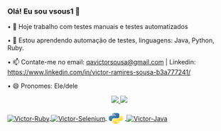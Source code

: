 ### Olá! Eu sou vsous1 👋

• 🔭 Hoje trabalho com testes manuais e testes automatizados

• 🌱 Estou aprendendo automação de testes, linguagens: Java, Python, Ruby.

• 📫 Contate-me no email: qavictorsousa@gmail.com | Linkedin: https://www.linkedin.com/in/victor-ramires-sousa-b3a777241/

• 😄 Pronomes: Ele/dele

<div align="center">
  <a href="https://github.com/vsous1">
  <img height="180em" src="https://github-readme-stats.vercel.app/api?username=vsous1&show_icons=true&theme=onedark&include_all_commits=true&count_private=true"/>
  <img height="180em" src="https://github-readme-stats.vercel.app/api/top-langs/?username=vsous1&layout=compact&langs_count=7&theme=dracula"/>
</div>

  <div style="display: inline_block"><br>
  <img align="center" alt="Victor-Ruby" height="30" width="40" src="https://cdn.jsdelivr.net/gh/devicons/devicon/icons/ruby/ruby-original-wordmark.svg">
  <img align="center" alt="Victor-Selenium" height="30" width="40" src="https://cdn.jsdelivr.net/gh/devicons/devicon/icons/selenium/selenium-original.svg">
  <img align="center" alt="Victor-Python" height="30" width="40" src="https://raw.githubusercontent.com/devicons/devicon/master/icons/python/python-original.svg">
  <img align="center" alt="Victor-Java" height="30" width="40 src="https://cdn.jsdelivr.net/gh/devicons/devicon/icons/java/java-original-wordmark.svg">
  
</div>
  
  ##
    

